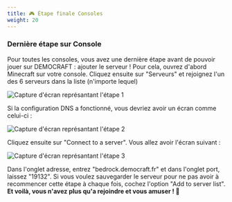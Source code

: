 ```yaml
---
title: 🎮 Étape finale Consoles
weight: 20
---
```



### **Dernière étape sur Console**

Pour toutes les consoles, vous avez une dernière étape avant de pouvoir jouer sur DEMOCRAFT : ajouter le serveur !
Pour cela, ouvrez d'abord Minecraft sur votre console. Cliquez ensuite sur "Serveurs" et rejoignez l'un des 6 serveurs dans la liste (n'importe lequel)

![Capture d'écran représantant l'étape 1](https://us-east-1.tixte.net/uploads/cdn.democraft.fr/console1.png)

Si la configuration DNS a fonctionné, vous devriez avoir un écran comme celui-ci :

![Capture d'écran représantant l'étape 2](https://us-east-1.tixte.net/uploads/cdn.democraft.fr/console2.png)

Cliquez ensuite sur "Connect to a server". Vous allez avoir l'écran suivant :

![Capture d'écran représantant l'étape 3](https://us-east-1.tixte.net/uploads/cdn.democraft.fr/console3.png)

Dans l'onglet adresse, entrez "bedrock.democraft.fr" et dans l'onglet port, laissez "19132". Si vous voulez sauvegarder le serveur pour ne pas avoir à recommencer cette étape à chaque fois, cochez l'option "Add to server list". **Et voilà, vous n'avez plus qu'a rejoindre et vous amuser ! 🥳**
